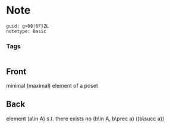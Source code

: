 # Note
```
guid: g>08|6F}2L
notetype: Basic
```

### Tags
```
```

## Front
minimal (maximal) element of a poset

## Back
element \(a\in A\) s.t. there exists no \(b\in A, b\prec a\) (\(b\succ a\))
